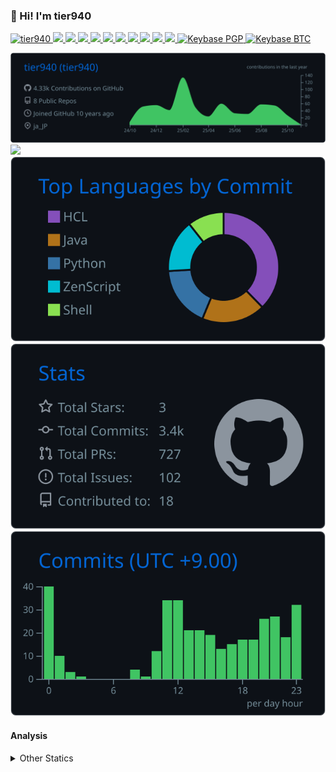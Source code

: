 ### 👋 Hi! I'm tier940

<p align="left"> 
  <a href="https://github.com/tier940/tier940/">
    <img src="https://komarev.com/ghpvc/?username=tier940" alt="tier940" />
  </a>
  <a href="http://twitter.com/tier940">
    <img height="20" src="https://img.shields.io/twitter/follow/tier940?label=Twitter&logo=twitter&style=flat" />
  </a>
  <a href="https://github.com/tier940">
    <img height="20" src="https://img.shields.io/github/followers/tier940?label=follow&logo=github&style=flat" />
  </a>
  <a href="https://www.reddit.com/user/tier940">
    <img height="20" src="https://img.shields.io/reddit/user-karma/combined/tier940?label=Reddit&logo=reddit&style=flat" />
  </a>
  <a href="https://stackoverflow.com/users/17317833/tier940">
    <img height="20" src="https://img.shields.io/stackexchange/stackoverflow/r/17317833?label=StackOverflow&logo=stack-overflow&style=flat" />
  </a>
  <a href="https://zenn.dev/tier940">
    <img height="20" src="https://zenn.badge.nikaera.com/s/tier940/likes" />
  </a>
  <a href="https://zenn.dev/tier940">
    <img height="20" src="https://zenn.badge.nikaera.com/s/tier940/followers" />
  </a>
  <a href="https://zenn.dev/tier940">
    <img height="20" src="https://zenn.badge.nikaera.com/s/tier940/articles" />
  </a>
  <a href="http://qiita.com/tier940">
    <img height="20" src="https://qiita-badge.apiapi.app/s/tier940/posts.svg" />
  </a>
  <a href="http://qiita.com/tier940">
    <img height="20" src="https://qiita-badge.apiapi.app/s/tier940/contributions.svg" />
  </a>
  <a href="https://github.com/tier940/tier940/">
    <img height="20" src="https://github.com/tier940/tier940/actions/workflows/main.yml/badge.svg" />
  </a>
  <a href="https://keybase.io/tier940">
    <img alt="Keybase PGP" src="https://img.shields.io/keybase/pgp/tier940">
  </a>
  <a href="https://keybase.io/tier940">
    <img alt="Keybase BTC" src="https://img.shields.io/keybase/btc/tier940">
  </a>
</p>

[![](https://raw.githubusercontent.com/tier940/tier940/main/profile-summary-card-output/github_dark/0-profile-details.svg)](https://github.com/vn7n24fzkq/github-profile-summary-cards)
[![](https://raw.githubusercontent.com/tier940/tier940/main/profile-summary-card-output/github_dark/1-repos-per-language.svg)](https://github.com/vn7n24fzkq/github-profile-summary-cards) [![](https://raw.githubusercontent.com/tier940/tier940/main/profile-summary-card-output/github_dark/2-most-commit-language.svg)](https://github.com/vn7n24fzkq/github-profile-summary-cards)
[![](https://raw.githubusercontent.com/tier940/tier940/main/profile-summary-card-output/github_dark/3-stats.svg)](https://github.com/vn7n24fzkq/github-profile-summary-cards) [![](https://raw.githubusercontent.com/tier940/tier940/main/profile-summary-card-output/github_dark/4-productive-time.svg)](https://github.com/vn7n24fzkq/github-profile-summary-cards)


#### Analysis
<!-- <img height="150" src="https://github.com/tier940/tier940/blob/master/images/stat.svg" alt="Alternative Text"/> -->

<details>
  <summary>Other Statics</summary>
  <!--START_SECTION:waka-->
![Code Time](http://img.shields.io/badge/Code%20Time-2%2C619%20hrs%2034%20mins-blue)

**🐱 My GitHub Data** 

> 📦 10.9 kB Used in GitHub's Storage 
 > 
> 💼 Opted to Hire
 > 
> 📜 11 Public Repositories 
 > 
> 🔑 1 Private Repositories 
 > 
**I'm an Early 🐤** 

```text
🌞 Morning                625 commits         ███░░░░░░░░░░░░░░░░░░░░░░   12.25 % 
🌆 Daytime                2101 commits        ██████████░░░░░░░░░░░░░░░   41.20 % 
🌃 Evening                1882 commits        █████████░░░░░░░░░░░░░░░░   36.90 % 
🌙 Night                  492 commits         ██░░░░░░░░░░░░░░░░░░░░░░░   09.65 % 
```
📅 **I'm Most Productive on Saturday** 

```text
Monday                   586 commits         ███░░░░░░░░░░░░░░░░░░░░░░   11.49 % 
Tuesday                  878 commits         ████░░░░░░░░░░░░░░░░░░░░░   17.22 % 
Wednesday                539 commits         ███░░░░░░░░░░░░░░░░░░░░░░   10.57 % 
Thursday                 667 commits         ███░░░░░░░░░░░░░░░░░░░░░░   13.08 % 
Friday                   631 commits         ███░░░░░░░░░░░░░░░░░░░░░░   12.37 % 
Saturday                 1088 commits        █████░░░░░░░░░░░░░░░░░░░░   21.33 % 
Sunday                   711 commits         ███░░░░░░░░░░░░░░░░░░░░░░   13.94 % 
```


📊 **This Week I Spent My Time On** 

```text
🕑︎ Time Zone: Asia/Tokyo

💬 Programming Languages: 
Groovy                   1 hr 31 mins        ██████░░░░░░░░░░░░░░░░░░░   24.86 % 
Java                     1 hr 26 mins        ██████░░░░░░░░░░░░░░░░░░░   23.59 % 
Other                    1 hr 23 mins        ██████░░░░░░░░░░░░░░░░░░░   22.88 % 
Properties               43 mins             ███░░░░░░░░░░░░░░░░░░░░░░   11.88 % 
YAML                     18 mins             █░░░░░░░░░░░░░░░░░░░░░░░░   04.95 % 

🔥 Editors: 
VS Code                  6 hrs 6 mins        █████████████████████████   100.00 % 

💻 Operating System: 
Windows                  6 hrs 2 mins        █████████████████████████   98.85 % 
Linux                    4 mins              ░░░░░░░░░░░░░░░░░░░░░░░░░   01.15 % 
```

**I Mostly Code in Java** 

```text
Java                     8 repos             █████████░░░░░░░░░░░░░░░░   34.78 % 
ZenScript                3 repos             ███░░░░░░░░░░░░░░░░░░░░░░   13.04 % 
HCL                      2 repos             ██░░░░░░░░░░░░░░░░░░░░░░░   08.70 % 
HTML                     2 repos             ██░░░░░░░░░░░░░░░░░░░░░░░   08.70 % 
Python                   1 repo              █░░░░░░░░░░░░░░░░░░░░░░░░   04.35 % 
```



**Timeline**

![Lines of Code chart](https://raw.githubusercontent.com/tier940/tier940/main/assets/bar_graph.png)


 Last Updated on 06/05/2023 01:04:55 UTC
<!--END_SECTION:waka-->
</details>
